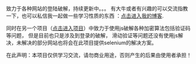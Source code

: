 致力于各种网站的登陆破解，持续更新中。。。
有大牛或者有兴趣的可以交流指教一下，也可以私信我一起做一些学习性质的东西
：[点击进入我的博客](https://blog.csdn.net/amanloveformi).

同时在另一个项目（[点击进入项目](https://github.com/onepureman/spider_draft)）中致力于使用js破解各种加密算法包括验证码等问题，
但是目前也只是涉及到登录的破解，
滑动验证等问题还没有使用js解决，未解决的部分网站也将会在此项目提供selenium的解决方案。

在此声明：本项目仅供学习交流，请勿商业用途，否则产生的后果由使用者承担！
